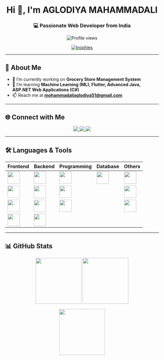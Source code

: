 <!-- Profile Header -->
<h1 align="center">Hi 👋, I'm AGLODIYA MAHAMMADALI</h1>
<h3 align="center">💻 Passionate Web Developer from India</h3>

<!-- Profile Views -->
<p align="center">
  <img src="https://komarev.com/ghpvc/?username=thetomcodes&label=Profile%20Views&color=ff69b4&style=flat" alt="Profile views" />
</p>

<!-- Trophy Section -->
<p align="center">
  <a href="https://github.com/ryo-ma/github-profile-trophy">
    <img src="https://github-profile-trophy.vercel.app/?username=thetomcodes&theme=radical&margin-w=10&margin-h=10&row=1" alt="trophies" />
  </a>
</p>

---

## 🚀 About Me
- 🔭 I’m currently working on **Grocery Store Management System**  
- 🌱 I’m learning **Machine Learning (ML), Flutter, Advanced Java, ASP.NET Web Applications (C#)**  
- 📫 Reach me at **mohammadaliaglodiya51@gmail.com**  

---

## 🌐 Connect with Me
<p align="center">
  <a href="https://twitter.com/mahammadali2004" target="_blank">
    <img src="https://img.shields.io/badge/Twitter-1DA1F2?style=for-the-badge&logo=twitter&logoColor=white" />
  </a>
  <a href="https://linkedin.com/in/mahammadali-aglodiya" target="_blank">
    <img src="https://img.shields.io/badge/LinkedIn-0077B5?style=for-the-badge&logo=linkedin&logoColor=white" />
  </a>
  <a href="https://discord.gg/TheTomCodes" target="_blank">
    <img src="https://img.shields.io/badge/Discord-5865F2?style=for-the-badge&logo=discord&logoColor=white" />
  </a>
</p>

---

## 🛠 Languages & Tools
<div align="center">

| Frontend | Backend | Programming | Database | Others |
|----------|---------|-------------|----------|--------|
| [<img src="https://upload.wikimedia.org/wikipedia/commons/3/38/HTML5_Badge.svg" width="40"/>](https://developer.mozilla.org/en-US/docs/Web/HTML) | [<img src="https://www.php.net/images/logos/new-php-logo.svg" width="40"/>](https://www.php.net) | [<img src="https://upload.wikimedia.org/wikipedia/commons/1/19/C_Logo.png" width="40"/>](https://www.cprogramming.com/) | [<img src="https://www.mysql.com/common/logos/logo-mysql-170x115.png" width="40"/>](https://www.mysql.com/) | [<img src="https://git-scm.com/images/logos/downloads/Git-Icon-1788C.svg" width="40"/>](https://git-scm.com/) |
| [<img src="https://upload.wikimedia.org/wikipedia/commons/6/62/CSS3_logo.svg" width="40"/>](https://developer.mozilla.org/en-US/docs/Web/CSS) | [<img src="https://laravel.com/img/logomark.min.svg" width="40"/>](https://laravel.com/) | [<img src="https://cdn.worldvectorlogo.com/logos/c-1.svg" width="40"/>](https://www.w3schools.com/cpp/) |   | [<img src="https://upload.wikimedia.org/wikipedia/commons/1/17/Google-flutter-logo.png" width="40"/>](https://flutter.dev) |
| [<img src="https://upload.wikimedia.org/wikipedia/commons/6/6a/JavaScript-logo.png" width="40"/>](https://developer.mozilla.org/en-US/docs/Web/JavaScript) | [<img src="https://www.svgrepo.com/show/452091/python.svg" width="40"/>](https://www.python.org) | [<img src="https://cdn.worldvectorlogo.com/logos/c--4.svg" width="40"/>](https://learn.microsoft.com/en-us/dotnet/csharp/) |   | [<img src="https://www.svgrepo.com/show/354431/tailwindcss-icon.svg" width="40"/>](https://tailwindcss.com/) |
| [<img src="https://www.vectorlogo.zone/logos/java/java-icon.svg" width="40"/>](https://www.java.com/) | [<img src="https://getbootstrap.com/docs/5.3/assets/brand/bootstrap-logo-shadow.png" width="40"/>](https://getbootstrap.com/) |   |   |   |

</div>

---

## 📊 GitHub Stats
<p align="center">
  <img src="https://github-readme-stats.vercel.app/api?username=thetomcodes&show_icons=true&theme=radical" height="150" />
  <img src="https://github-readme-stats.vercel.app/api/top-langs/?username=thetomcodes&layout=compact&theme=radical" height="150" />
</p>

<p align="center">
  <img src="https://github-readme-streak-stats.herokuapp.com?user=thetomcodes&theme=radical&hide_border=false" height="150" />
</p>
